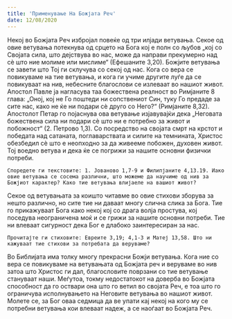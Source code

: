 ```yaml
---
title: 'Применување На Божјата Реч'
date: 12/08/2020
---
```


Некој во Божјата Реч избројал повеќе од три илјади ветувања. Секое од овие ветувања потекнува од срцето на Бога кој е полн со љубов „кој со Својата сила, што дејствува во нас, може да направи прекумерно над сè што ние молиме или мислиме“ (Ефешаните 3,20). Божјите ветувања се завети што Тој ги склучува со секој од нас. Кога со вера се повикуваме на тие ветувања, и кога ги учиме другите луѓе да се повикуваат на нив, небесните благослови се излеваат во нашиот живот. Апостол Павле ја нагласува таа божествена реалност во Римјаните 8 глава: „Оној, кој не Го поштеди ни сопствениот Син, туку Го предаде за сите нас, како не ќе ни подари сè друго со Него?“ (Римјаните 8,32). Апостолот Петар го појаснува ова ветување изјавувајќи дека „Неговата божествена сила ни подари сè што ни е потребно за живот и побожност“ (2. Петрово 1,3). Со посредство на својата смрт на крстот и победата над сатаната, поглаварствата и силите на темнината, Христос обезбедил сѐ што е неопходно за да живееме побожен, духовен живот. Тој воедно ветува и дека ќе се погрижи за нашите основни физички потреби.

`Споредете ги текстовите: 1. Јованово 1,7-9 и Филипјаните 4,13.19. Иако овие ветувања се сосема различни, што можеме да научиме од нив за Божјиот карактер? Како тие ветувања влијаеле на вашиот живот?`

Секое од ветувањата за коишто читавме во овие стихови зборува за нешто различно, но сите тие ни даваат многу слична слика за Бога. Тие го прикажуваат Бога како некој кој со драга волја простува, кој поседува неограничена моќ и се грижи за нашите основни потреби. Тие ни влеваат сигурност дека Бог е длабоко заинтересиран за нас.

`Прочитајте ги стиховите: Евреите 3,19; 4,1-3 и Матеј 13,58. Што ни кажуваат тие стихови за потребата да веруваме?`

Во Библијата има толку многу прекрасни Божји ветувања. Кога ние со вера се повикуваме на ветувањата од Божјата реч и веруваме во нив затоа што Христос ги дал, благословите поврзани со тие ветување стануваат наши. Меѓутоа, токму недостатокот на доверба во Божјата способност да го оствари она што го ветил во својата Реч, е тоа што го ограничува исполнувањето на Неговите ветувања во нашиот живот. Молете се, за Бог оваа седмица да ве упати кај некој на кого му се потребни ветувања кои влеваат надеж, а се наоѓаат во Божјата Реч.